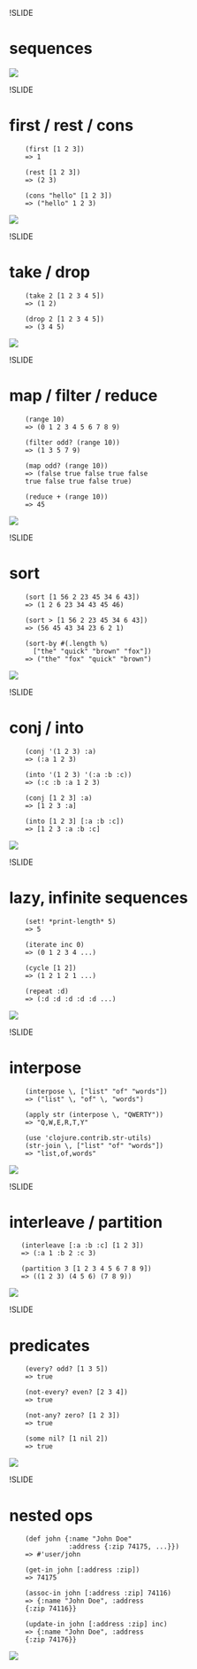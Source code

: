 !SLIDE
# sequences #
<div class="watermark">
     <img src="Clojure-glyph.svg"/>
</div>

!SLIDE
# first / rest / cons #

        (first [1 2 3])
        => 1

        (rest [1 2 3])
        => (2 3)

        (cons "hello" [1 2 3])
        => ("hello" 1 2 3)

<div class="watermark">
     <img src="Clojure-glyph.svg"/>
</div>

!SLIDE
# take / drop #

        (take 2 [1 2 3 4 5])
        => (1 2)

        (drop 2 [1 2 3 4 5])
        => (3 4 5)

<div class="watermark">
     <img src="Clojure-glyph.svg"/>
</div>

!SLIDE
# map / filter / reduce #

        (range 10)
        => (0 1 2 3 4 5 6 7 8 9)

        (filter odd? (range 10))
        => (1 3 5 7 9)

        (map odd? (range 10))
        => (false true false true false
        true false true false true)

        (reduce + (range 10))
        => 45

<div class="watermark">
     <img src="Clojure-glyph.svg"/>
</div>

!SLIDE
# sort #

        (sort [1 56 2 23 45 34 6 43])
        => (1 2 6 23 34 43 45 46)

        (sort > [1 56 2 23 45 34 6 43])
        => (56 45 43 34 23 6 2 1)

        (sort-by #(.length %)
          ["the" "quick" "brown" "fox"])
        => ("the" "fox" "quick" "brown")

<div class="watermark">
     <img src="Clojure-glyph.svg"/>
</div>

!SLIDE
# conj / into #

        (conj '(1 2 3) :a)
        => (:a 1 2 3)

        (into '(1 2 3) '(:a :b :c))
        => (:c :b :a 1 2 3)

        (conj [1 2 3] :a)
        => [1 2 3 :a]

        (into [1 2 3] [:a :b :c])
        => [1 2 3 :a :b :c]

<div class="watermark">
     <img src="Clojure-glyph.svg"/>
</div>

!SLIDE
# lazy, infinite sequences #

        (set! *print-length* 5)
        => 5

        (iterate inc 0)
        => (0 1 2 3 4 ...)

        (cycle [1 2])
        => (1 2 1 2 1 ...)

        (repeat :d)
        => (:d :d :d :d :d ...)

<div class="watermark">
     <img src="Clojure-glyph.svg"/>
</div>

!SLIDE
# interpose #

        (interpose \, ["list" "of" "words"])
        => ("list" \, "of" \, "words")

        (apply str (interpose \, "QWERTY"))
        => "Q,W,E,R,T,Y"

        (use 'clojure.contrib.str-utils)
        (str-join \, ["list" "of" "words"])
        => "list,of,words"

<div class="watermark">
     <img src="Clojure-glyph.svg"/>
</div>

!SLIDE
# interleave / partition #

       (interleave [:a :b :c] [1 2 3])
       => (:a 1 :b 2 :c 3)

       (partition 3 [1 2 3 4 5 6 7 8 9])
       => ((1 2 3) (4 5 6) (7 8 9))

<div class="watermark">
     <img src="Clojure-glyph.svg"/>
</div>

!SLIDE
# predicates #

        (every? odd? [1 3 5])
        => true

        (not-every? even? [2 3 4])
        => true

        (not-any? zero? [1 2 3])
        => true

        (some nil? [1 nil 2])
        => true

<div class="watermark">
     <img src="Clojure-glyph.svg"/>
</div>

!SLIDE
# nested ops #


        (def john {:name "John Doe"
                   :address {:zip 74175, ...}})
        => #'user/john

        (get-in john [:address :zip])
        => 74175

        (assoc-in john [:address :zip] 74116)
        => {:name "John Doe", :address
        {:zip 74116}}

        (update-in john [:address :zip] inc)
        => {:name "John Doe", :address
        {:zip 74176}}

<div class="watermark">
     <img src="Clojure-glyph.svg"/>
</div>
